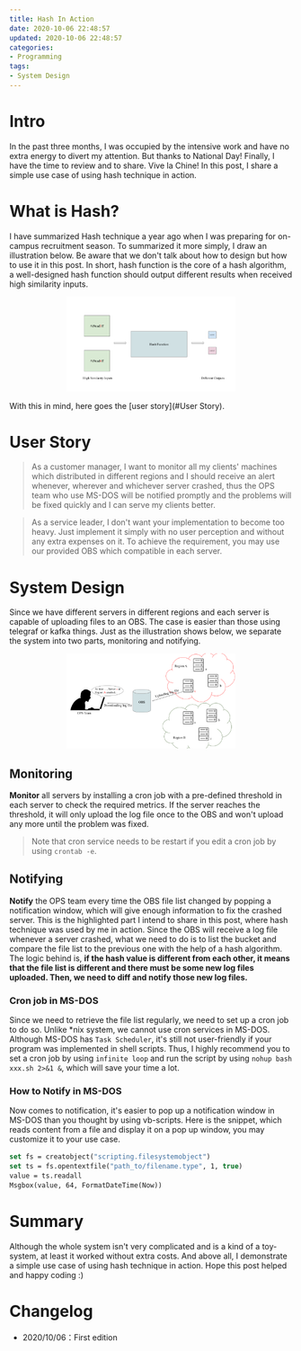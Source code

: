 ```yaml
---
title: Hash In Action
date: 2020-10-06 22:48:57
updated: 2020-10-06 22:48:57
categories:
- Programming
tags:
- System Design
---
```

# Intro
In the past three months, I was occupied by the intensive work and have no extra energy to divert my attention. But thanks to National Day! Finally, I have the time to review and to share. Vive la Chine! In this post, I share a simple use case of using hash technique in action.

<!-- more -->
# What is Hash?
I have summarized Hash technique a year ago when I was preparing for on-campus recruitment season. To summarized it more simply, I draw an illustration below. Be aware that we don't talk about how to design but how to use it in this post. In short, hash function is the core of a hash algorithm, a well-designed hash function should output different results when received high similarity inputs.

<div style="width: 300px; margin: auto">

![What is Hash?](https://raw.githubusercontent.com/zhongqin0820/zhongqin0820.github.io/source-articles/source/images/programming/what-is-hash.png)
</div>

With this in mind, here goes the [user story](#User Story).

# User Story
> As a customer manager, I want to monitor all my clients' machines which distributed in different regions and I should receive an alert whenever, wherever and whichever server crashed, thus the OPS team who use MS-DOS will be notified promptly and the problems will be fixed quickly and I can serve my clients better.

> As a service leader, I don't want your implementation to become too heavy. Just implement it simply with no user perception and without any extra expenses on it. To achieve the requirement, you may use our provided OBS which compatible in each server.

# System Design
Since we have different servers in different regions and each server is capable of uploading files to an OBS. The case is easier than those using telegraf or kafka things. Just as the illustration shows below, we separate the system into two parts, monitoring and notifying.

<div style="width: 300px; margin: auto">

![System Design](https://raw.githubusercontent.com/zhongqin0820/zhongqin0820.github.io/source-articles/source/images/programming/hash-simple-use-case-system-design.png)
</div>

## Monitoring
**Monitor** all servers by installing a cron job with a pre-defined threshold in each server to check the required metrics. If the server reaches the threshold, it will only upload the log file once to the OBS and won't upload any more until the problem was fixed.

> Note that cron service needs to be restart if you edit a cron job by using `crontab -e`.

## Notifying
**Notify** the OPS team every time the OBS file list changed by popping a notification window, which will give enough information to fix the crashed server. This is the highlighted part I intend to share in this post, where hash technique was used by me in action. Since the OBS will receive a log file whenever a server crashed, what we need to do is to list the bucket and compare the file list to the previous one with the help of a hash algorithm. The logic behind is, **if the hash value is different from each other, it means that the file list is different and there must be some new log files uploaded. Then, we need to diff and notify those new log files.**

### Cron job in MS-DOS
Since we need to retrieve the file list regularly, we need to set up a cron job to do so. Unlike *nix system, we cannot use cron services in MS-DOS. Although MS-DOS has `Task Scheduler`, it's still not user-friendly if your program was implemented in shell scripts. Thus, I highly recommend you to set a cron job by using `infinite loop` and run the script by using `nohup bash xxx.sh 2>&1 &`, which will save your time a lot.

### How to Notify in MS-DOS
Now comes to notification, it's easier to pop up a notification window in MS-DOS than you thought by using vb-scripts. Here is the snippet, which reads content from a file and display it on a pop up window, you may customize it to your use case.

```vb
set fs = creatobject("scripting.filesystemobject")
set ts = fs.opentextfile("path_to/filename.type", 1, true)
value = ts.readall
Msgbox(value, 64, FormatDateTime(Now))
```

# Summary
Although the whole system isn't very complicated and is a kind of a toy-system, at least it worked without extra costs. And above all, I demonstrate a simple use case of using hash technique in action. Hope this post helped and happy coding :)

# Changelog
- 2020/10/06：First edition
